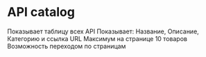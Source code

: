 # API catalog
Показывает таблицу всех API Показывает: Название, Описание, Категорию и ссылка URL
Максимум на странице 10 товаров
Возможность переходом по страницам

